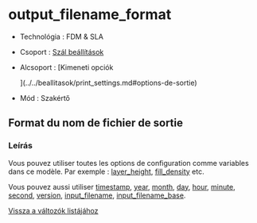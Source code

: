 # output\_filename\_format

* Technológia : FDM & SLA
* Csoport : [Szál beállítások](../filament_settings/filament_settings.md)
* Alcsoport : \[Kimeneti opciók

  \]\(../../beallitasok/print\_settings.md\#options-de-sortie\)

* Mód : Szakértő

## Format du nom de fichier de sortie

### Leírás

Vous pouvez utiliser toutes les options de configuration comme variables dans ce modèle. Par exemple : [layer\_height](layer_height.md), [fill\_density](fill_density.md) etc.

Vous pouvez aussi utiliser [timestamp](timestamp.md), [year](year.md), [month](month.md), [day](day.md), [hour](hour.md), [minute](minute.md), [second](second.md), [version](version.md), [input\_filename](input_filename.md), [input\_filename\_base](input_filename_base.md).

[Vissza a változók listájához](/)

